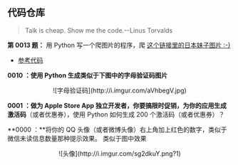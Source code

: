 ## 代码仓库 ##

> Talk is cheap. Show me the code.--Linus Torvalds

**第 0013 题：** 用 Python 写一个爬图片的程序，爬 [这个链接里的日本妹子图片 :-)](http://tieba.baidu.com/p/2166231880)

- [参考代码](http://www.v2ex.com/t/61686 "参考代码")

**0010 ：**使用 Python 生成类似于下图中的**字母验证码图片**

<center>![字母验证码](http://i.imgur.com/aVhbegV.jpg)</center>


**0001 ：**做为 Apple Store App 独立开发者，你要搞限时促销，为你的应用**生成激活码**（或者优惠券），使用 Python 如何生成 200 个激活码（或者优惠券）？

**0000 ：**将你的 QQ 头像（或者微博头像）右上角加上红色的数字，类似于微信未读信息数量那种提示效果。
类似于图中效果

<center>![头像](http://i.imgur.com/sg2dkuY.png?1)</center>





